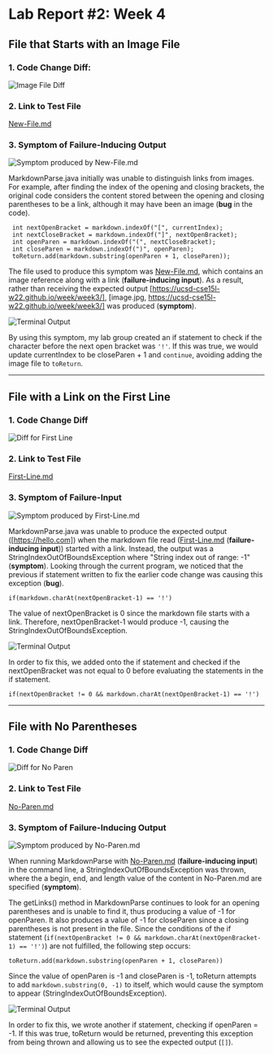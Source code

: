 # Lab Report #2: Week 4
<!--- Screenshots of code diffs and symptoms are from Github desktop commit history  --->
## File that Starts with an Image File 

### 1. Code Change Diff: 
![Image File Diff](DiffForNewFile.png)


### 2. Link to Test File 
[New-File.md](https://github.com/Lillian-Ho/markdown-parse/blob/5fc933c5b5936863c38c11eba59400158ddef370/new-file.md)

### 3. Symptom of Failure-Inducing Output 
![Symptom produced by New-File.md](NewFile2.png)

MarkdownParse.java initially was unable to distinguish links from images. For example, after finding the index of the opening and closing brackets, the original code considers the content stored between the opening and closing parentheses to be a link, although it may have been an image (**bug** in the code). 
```
 int nextOpenBracket = markdown.indexOf("[", currentIndex);
 int nextCloseBracket = markdown.indexOf("]", nextOpenBracket);
 int openParen = markdown.indexOf("(", nextCloseBracket);
 int closeParen = markdown.indexOf(")", openParen);
 toReturn.add(markdown.substring(openParen + 1, closeParen));
``` 
The file used to produce this symptom was [New-File.md](https://github.com/Lillian-Ho/markdown-parse/blob/5fc933c5b5936863c38c11eba59400158ddef370/new-file.md), which contains an image reference along with a link (**failure-inducing input**). 
As a result, rather than receiving the expected output [https://ucsd-cse15l-w22.github.io/week/week3/], [image.jpg, https://ucsd-cse15l-w22.github.io/week/week3/] was produced (**symptom**). 

![Terminal Output](TerminalOutputNew-File.png)

By using this symptom, my lab group created an if statement to check if the character before the next open bracket was `'!'`. If this was true, we would update currentIndex to be closeParen + 1 and `continue`, avoiding adding the image file to `toReturn`. 

---

## File with a Link on the First Line 

### 1. Code Change Diff 
![Diff for First Line](DiffForFirstLine.png)

### 2. Link to Test File
[First-Line.md](https://github.com/Lillian-Ho/markdown-parse/blob/96f0f9edda45b32e571b207a3a1ba33717cb077a/first-line.md)

### 3. Symptom of Failure-Input 
![Symptom produced by First-Line.md](LinkOnFirst.png)

MarkdownParse.java was unable to produce the expected output ([https://hello.com]) when the markdown file read ([First-Line.md](https://github.com/Lillian-Ho/markdown-parse/blob/96f0f9edda45b32e571b207a3a1ba33717cb077a/first-line.md) (**failure-inducing input**)) started with a link. Instead, the output was a StringIndexOutOfBoundsException where "String index out of range: -1" (**symptom**). Looking through the current program, we noticed that the previous if statement written to fix the earlier code change was causing this exception (**bug**). 

```
if(markdown.charAt(nextOpenBracket-1) == '!')
```
The value of nextOpenBracket is 0 since the markdown file starts with a link. Therefore, nextOpenBracket-1 would produce -1, causing the StringIndexOutOfBoundsException. 

![Terminal Output](TerminalOutputFirstLine.png)

In order to fix this, we added onto the if statement and checked if the nextOpenBracket was not equal to 0 before evaluating the statements in the if statement. 
```
if(nextOpenBracket != 0 && markdown.charAt(nextOpenBracket-1) == '!')
```
---

## File with No Parentheses

### 1. Code Change Diff 
![Diff for No Paren](DiffForNoParenOnly.png)

### 2. Link to Test File 
[No-Paren.md](https://github.com/Lillian-Ho/markdown-parse/blob/5fc933c5b5936863c38c11eba59400158ddef370/no-paren.md)

### 3. Symptom of Failure-Inducing Output 
![Symptom produced by No-Paren.md](NoParen.png)

When running MarkdownParse with [No-Paren.md](https://github.com/Lillian-Ho/markdown-parse/blob/5fc933c5b5936863c38c11eba59400158ddef370/no-paren.md) (**failure-inducing input**)
in the command line, a StringIndexOutOfBoundsException was thrown, where the a begin, end, and length value of the content in No-Paren.md are specified (**symptom**). 

The getLinks() method in MarkdownParse continues to look for an opening parentheses and is unable to find it, thus producing a value of -1 for openParen. It also produces a value of -1 for closeParen since a closing parentheses is not present in the file. Since the conditions of the if statement (`if(nextOpenBracket != 0 && markdown.charAt(nextOpenBracket-1) == '!')`) are not fulfilled, the following step occurs: 
```
toReturn.add(markdown.substring(openParen + 1, closeParen))
```
Since the value of openParen is -1 and closeParen is -1, toReturn attempts to add `markdown.substring(0, -1)` to itself, which would cause the symptom to appear (StringIndexOutOfBoundsException). 

![Terminal Output](TerminalOutputForNoParen.png)

In order to fix this, we wrote another if statement, checking if openParen = -1. If this was true, toReturn would be returned, preventing this exception from being thrown and allowing us to see the expected output (`[]`). 